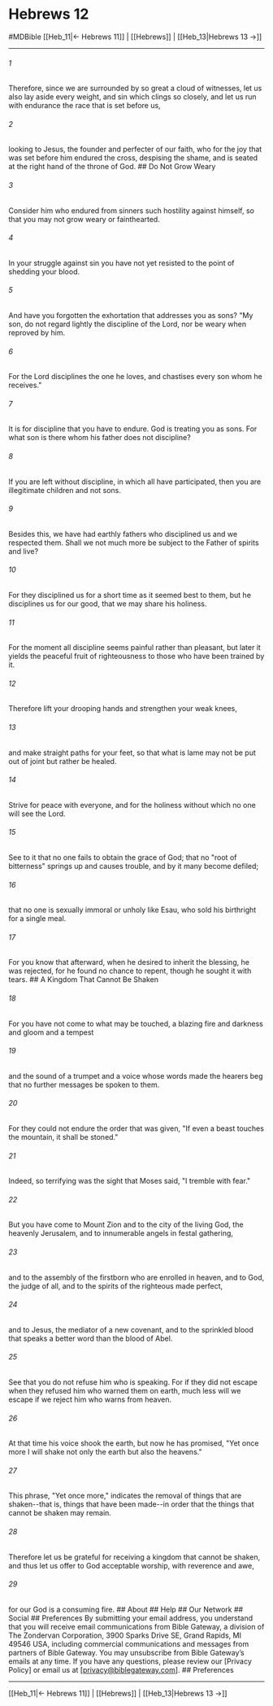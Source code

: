 # Hebrews 12
#MDBible
[[Heb_11|← Hebrews 11]] | [[Hebrews]] | [[Heb_13|Hebrews 13 →]]

***






###### 1 


Therefore, since we are surrounded by so great a cloud of witnesses, let us also lay aside every weight, and sin which clings so closely, and let us run with endurance the race that is set before us, 





###### 2 


looking to Jesus, the founder and perfecter of our faith, who for the joy that was set before him endured the cross, despising the shame, and is seated at the right hand of the throne of God. ## Do Not Grow Weary 





###### 3 


Consider him who endured from sinners such hostility against himself, so that you may not grow weary or fainthearted. 





###### 4 


In your struggle against sin you have not yet resisted to the point of shedding your blood. 





###### 5 


And have you forgotten the exhortation that addresses you as sons? "My son, do not regard lightly the discipline of the Lord, nor be weary when reproved by him. 





###### 6 


For the Lord disciplines the one he loves, and chastises every son whom he receives." 





###### 7 


It is for discipline that you have to endure. God is treating you as sons. For what son is there whom his father does not discipline? 





###### 8 


If you are left without discipline, in which all have participated, then you are illegitimate children and not sons. 





###### 9 


Besides this, we have had earthly fathers who disciplined us and we respected them. Shall we not much more be subject to the Father of spirits and live? 





###### 10 


For they disciplined us for a short time as it seemed best to them, but he disciplines us for our good, that we may share his holiness. 





###### 11 


For the moment all discipline seems painful rather than pleasant, but later it yields the peaceful fruit of righteousness to those who have been trained by it. 





###### 12 


Therefore lift your drooping hands and strengthen your weak knees, 





###### 13 


and make straight paths for your feet, so that what is lame may not be put out of joint but rather be healed. 





###### 14 


Strive for peace with everyone, and for the holiness without which no one will see the Lord. 





###### 15 


See to it that no one fails to obtain the grace of God; that no "root of bitterness" springs up and causes trouble, and by it many become defiled; 





###### 16 


that no one is sexually immoral or unholy like Esau, who sold his birthright for a single meal. 





###### 17 


For you know that afterward, when he desired to inherit the blessing, he was rejected, for he found no chance to repent, though he sought it with tears. ## A Kingdom That Cannot Be Shaken 





###### 18 


For you have not come to what may be touched, a blazing fire and darkness and gloom and a tempest 





###### 19 


and the sound of a trumpet and a voice whose words made the hearers beg that no further messages be spoken to them. 





###### 20 


For they could not endure the order that was given, "If even a beast touches the mountain, it shall be stoned." 





###### 21 


Indeed, so terrifying was the sight that Moses said, "I tremble with fear." 





###### 22 


But you have come to Mount Zion and to the city of the living God, the heavenly Jerusalem, and to innumerable angels in festal gathering, 





###### 23 


and to the assembly of the firstborn who are enrolled in heaven, and to God, the judge of all, and to the spirits of the righteous made perfect, 





###### 24 


and to Jesus, the mediator of a new covenant, and to the sprinkled blood that speaks a better word than the blood of Abel. 





###### 25 


See that you do not refuse him who is speaking. For if they did not escape when they refused him who warned them on earth, much less will we escape if we reject him who warns from heaven. 





###### 26 


At that time his voice shook the earth, but now he has promised, "Yet once more I will shake not only the earth but also the heavens." 





###### 27 


This phrase, "Yet once more," indicates the removal of things that are shaken--that is, things that have been made--in order that the things that cannot be shaken may remain. 





###### 28 


Therefore let us be grateful for receiving a kingdom that cannot be shaken, and thus let us offer to God acceptable worship, with reverence and awe, 





###### 29 


for our God is a consuming fire. ## About ## Help ## Our Network ## Social ## Preferences By submitting your email address, you understand that you will receive email communications from Bible Gateway, a division of The Zondervan Corporation, 3900 Sparks Drive SE, Grand Rapids, MI 49546 USA, including commercial communications and messages from partners of Bible Gateway. You may unsubscribe from Bible Gateway&rsquo;s emails at any time. If you have any questions, please review our [Privacy Policy] or email us at [privacy@biblegateway.com]. ## Preferences

***

[[Heb_11|← Hebrews 11]] | [[Hebrews]] | [[Heb_13|Hebrews 13 →]]
